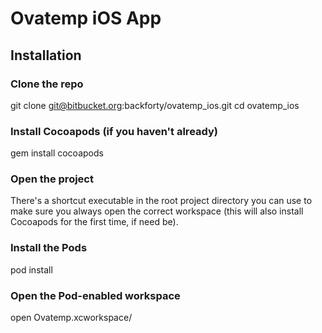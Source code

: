 # Ovatemp iOS App

## Installation

### Clone the repo

  git clone git@bitbucket.org:backforty/ovatemp_ios.git
  cd ovatemp_ios

### Install Cocoapods (if you haven't already)

  gem install cocoapods

### Open the project

There's a shortcut executable in the root project directory you can use to make sure you always open the correct workspace (this will also install Cocoapods for the first time, if need be).

### Install the Pods

  pod install

### Open the Pod-enabled workspace

  open Ovatemp.xcworkspace/
